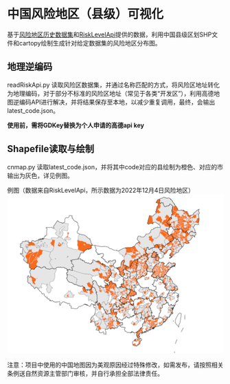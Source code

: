 # 中国风险地区（县级）可视化

基于[风险地区历史数据集](https://github.com/sunbqxyz/china_covid_riskareas_history)和[RiskLevelApi](https://github.com/panghaibin/RiskLevelAPI)提供的数据，利用中国县级区划SHP文件和cartopy绘制生成针对给定数据集的风险地区分布图。

## 地理逆编码

readRiskApi.py 读取风险区数据集，并通过名称匹配的方式，将风险区地址转化为地理编码，对于部分不标准的风险区地址（常见于各类“开发区”），利用高德地图逆编码API进行解决，并将结果保存至本地，以减少重复调用，最终，会输出latest_code.json。

**使用前，需将GDKey替换为个人申请的高德api key**

## Shapefile读取与绘制

cnmap.py 读取latest_code.json，并将其中code对应的县绘制为橙色、对应的市输出为灰色，详见例图。

例图（数据来自RiskLevelApi，所示数据为2022年12月4日风险地区）
![例图](https://github.com/sunbqxyz/riskRegionVisualize/blob/main/example.png)

注意：项目中使用的中国地图因为美观原因经过特殊修改，如需发布，请按照相关条例送自然资源主管部门审核，并自行承担全部法律责任。
